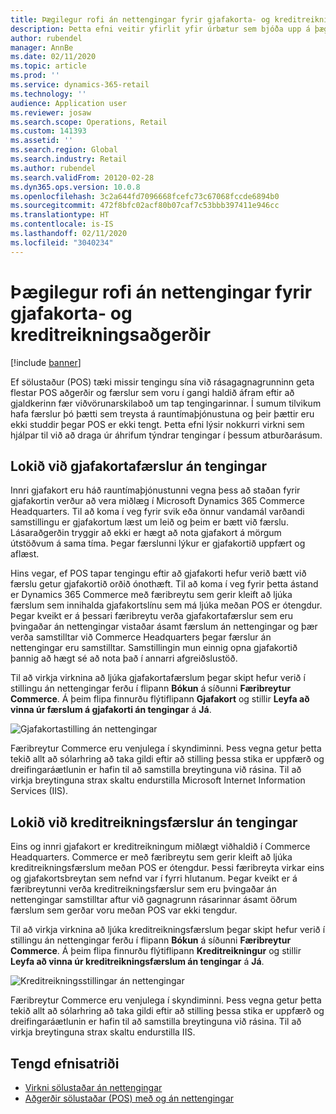 ```yaml
---
title: Þægilegur rofi án nettengingar fyrir gjafakorta- og kreditreikningsaðgerðir
description: Þetta efni veitir yfirlit yfir úrbætur sem bjóða upp á þægilegan rofa án nettengingar fyrir tilteknar tegundir greiðslu.
author: rubendel
manager: AnnBe
ms.date: 02/11/2020
ms.topic: article
ms.prod: ''
ms.service: dynamics-365-retail
ms.technology: ''
audience: Application user
ms.reviewer: josaw
ms.search.scope: Operations, Retail
ms.custom: 141393
ms.assetid: ''
ms.search.region: Global
ms.search.industry: Retail
ms.author: rubendel
ms.search.validFrom: 20120-02-28
ms.dyn365.ops.version: 10.0.8
ms.openlocfilehash: 3c2a644fd7096668fcefc73c67068fccde6894b0
ms.sourcegitcommit: 472f8bfc02acf80b07caf7c53bbb397411e946cc
ms.translationtype: HT
ms.contentlocale: is-IS
ms.lasthandoff: 02/11/2020
ms.locfileid: "3040234"
---
```

# <a name="seamless-offline-switch-for-gift-card-and-credit-memo-operations"></a>Þægilegur rofi án nettengingar fyrir gjafakorta- og kreditreikningsaðgerðir

[!include [banner](../includes/banner.md)]

Ef sölustaður (POS) tæki missir tengingu sína við rásagagnagrunninn geta flestar POS aðgerðir og færslur sem voru í gangi haldið áfram eftir að gjaldkerinn fær viðvörunarskilaboð um tap tengingarinnar. Í sumum tilvikum hafa færslur þó þætti sem treysta á rauntímaþjónustuna og þeir þættir eru ekki studdir þegar POS er ekki tengt. Þetta efni lýsir nokkurri virkni sem hjálpar til við að draga úr áhrifum týndrar tengingar í þessum atburðarásum.

## <a name="completing-gift-card-transactions-in-offline-mode"></a>Lokið við gjafakortafærslur án tengingar

Innri gjafakort eru háð rauntímaþjónustunni vegna þess að staðan fyrir gjafakortin verður að vera miðlæg í Microsoft Dynamics 365 Commerce Headquarters. Til að koma í veg fyrir svik eða önnur vandamál varðandi samstillingu er gjafakortum læst um leið og þeim er bætt við færslu. Lásaraðgerðin tryggir að ekki er hægt að nota gjafakort á mörgum útstöðvum á sama tíma. Þegar færslunni lýkur er gjafakortið uppfært og aflæst.

Hins vegar, ef POS tapar tengingu eftir að gjafakorti hefur verið bætt við færslu getur gjafakortið orðið ónothæft. Til að koma í veg fyrir þetta ástand er Dynamics 365 Commerce með færibreytu sem gerir kleift að ljúka færslum sem innihalda gjafakortslínu sem má ljúka meðan POS er ótengdur. Þegar kveikt er á þessari færibreytu verða gjafakortafærslur sem eru þvingaðar án nettengingar vistaðar ásamt færslum án nettengingar og þær verða samstilltar við Commerce Headquarters þegar færslur án nettengingar eru samstilltar. Samstillingin mun einnig opna gjafakortið þannig að hægt sé að nota það í annarri afgreiðslustöð.

Til að virkja virknina að ljúka gjafakortafærslum þegar skipt hefur verið í stillingu án nettengingar ferðu í flipann **Bókun** á síðunni **Færibreytur Commerce**. Á þeim flipa finnurðu flýtiflipann **Gjafakort** og stillir **Leyfa að vinna úr færslum á gjafakorti án tengingar** á **Já**.

![Gjafakortastilling án nettengingar](../media/gift.png)

Færibreytur Commerce eru venjulega í skyndiminni. Þess vegna getur þetta tekið allt að sólarhring að taka gildi eftir að stilling þessa stika er uppfærð og dreifingaráætlunin er hafin til að samstilla breytinguna við rásina. Til að virkja breytinguna strax skaltu endurstilla Microsoft Internet Information Services (IIS).

## <a name="completing-credit-memo-transactions-in-offline-mode"></a>Lokið við kreditreikningsfærslur án tengingar

Eins og innri gjafakort er kreditreikningum miðlægt viðhaldið í Commerce Headquarters. Commerce er með færibreytu sem gerir kleift að ljúka kreditreikningsfærslum meðan POS er ótengdur. Þessi færibreyta virkar eins og gjafakortsbreytan sem nefnd var í fyrri hlutanum. Þegar kveikt er á færibreytunni verða kreditreikningsfærslur sem eru þvingaðar án nettengingar samstilltar aftur við gagnagrunn rásarinnar ásamt öðrum færslum sem gerðar voru meðan POS var ekki tengdur.

Til að virkja virknina að ljúka kreditreikningsfærslum þegar skipt hefur verið í stillingu án nettengingar ferðu í flipann **Bókun** á síðunni **Færibreytur Commerce**. Á þeim flipa finnurðu flýtiflipann **Kreditreikningur** og stillir **Leyfa að vinna úr kreditreikningsfærslum án tengingar** á **Já**.

![Kreditreikningsstillingar án nettengingar](../media/creditmemo.png)

Færibreytur Commerce eru venjulega í skyndiminni. Þess vegna getur þetta tekið allt að sólarhring að taka gildi eftir að stilling þessa stika er uppfærð og dreifingaráætlunin er hafin til að samstilla breytinguna við rásina. Til að virkja breytinguna strax skaltu endurstilla IIS.

## <a name="related-topics"></a>Tengd efnisatriði

- [Virkni sölustaðar án nettengingar](https://docs.microsoft.com/dynamics365/retail/pos-offline-functionality)
- [Aðgerðir sölustaðar (POS) með og án nettengingar](https://docs.microsoft.com/dynamics365/retail/pos-operations)
